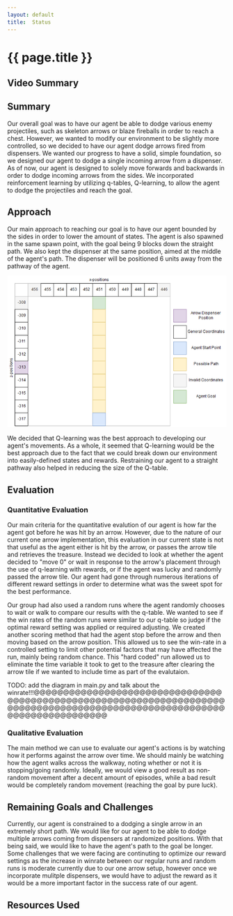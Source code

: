 ```yaml
---
layout: default
title:  Status
---
```


# {{ page.title }}

## Video Summary


## Summary
Our overall goal was to have our agent be able to dodge various enemy projectiles, such as skeleton arrows or blaze fireballs in order to reach a chest. However, we wanted to modify our environment to be slightly more controlled, so we decided to have our agent dodge arrows fired from dispensers. We wanted our progress to have a solid, simple foundation, so we designed our agent to dodge a single incoming arrow from a dispenser. As of now, our agent is designed to solely move forwards and backwards in order to dodge incoming arrows from the sides. We incorporated reinforcement learning by utilizing q-tables, Q-learning, to allow the agent to dodge the projectiles and reach the goal.

## Approach
Our main approach to reaching our goal is to have our agent bounded by the sides in order to lower the amount of states. The agent is also spawned in the same spawn point, with the goal being 9 blocks down the straight path. We also kept the dispenser at the same position, aimed at the middle of the agent's path. The dispenser will be positioned 6 units away from the pathway of the agent.

![](indianajones-overview.png)

We decided that Q-learning was the best approach to developing our agent's movements. As a whole, it seemed that Q-learning would be the best approach due to the fact that we could break down our environment into easily-defined states and rewards. Restraining our agent to a straight pathway also helped in reducing the size of the Q-table.

## Evaluation

### Quantitative Evaluation
Our main criteria for the quantitative evalution of our agent is how far the agent got before he was hit by an arrow. However, due to the nature of our current one arrow implementation, this evaluation in our current state is not that useful as the agent either is hit by the arrow, or passes the arrow tile and retrieves the treasure. Instead we decided to look at whether the agent decided to "move 0" or wait in response to the arrow's placement through the use of q-learning with rewards, or if the agent was lucky and randomly passed the arrow tile. Our agent had gone through numerous iterations of different reward settings in order to determine what was the sweet spot for the best performance.

Our group had also used a random runs where the agent randomly chooses to wait or walk to compare our results with the q-table. We wanted to see if the win rates of the random runs were similar to our q-table so judge if the optimal reward setting was applied or required adjusting. We created another scoring method that had the agent stop before the arrow and then moving based on the arrow position. This allowed us to see the win-rate in a controlled setting to limit other potential factors that may have affected the run, mainly being random chance. This "hard coded" run allowed us to eliminate the time variable it took to get to the treasure after clearing the arrow tile if we wanted to include time as part of the evalutaion. 

TODO: add the diagram in main.py and talk about the winrate!!!@@@@@@@@@@@@@@@@@@@@@@@@@@@@@@@@@@@@@@@@@@@@@@@@@@@@@@@@@@@@@@@@@@@@@@@@@@@@@@@@@@@@@@@@@@@@@@@@@@@@@@@@@@@@@@@@@@@@@@@@@@@


### Qualitative Evaluation
The main method we can use to evaluate our agent's actions is by watching how it performs against the arrow over time. We should mainly be watching how the agent walks across the walkway, noting whether or not it is stopping/going randomly. Ideally, we would view a good result as non-random movement after a decent amount of episodes, while a bad result would be completely random movement (reaching the goal by pure luck).


## Remaining Goals and Challenges
Currently, our agent is constrained to a dodging a single arrow in an extremely short path. We would like for our agent to be able to dodge multiple arrows coming from dispensers at randomized positions. With that being said, we would like to have the agent's path to the goal be longer. 
Some challenges that we were facing are continuting to optimize our reward settings as the increase in winrate between our regular runs and random runs is moderate currently due to our one arrow setup, however once we incorporate mulitple dispensers, we would have to adjust the reward as it would be a more important factor in the success rate of our agent.

## Resources Used
